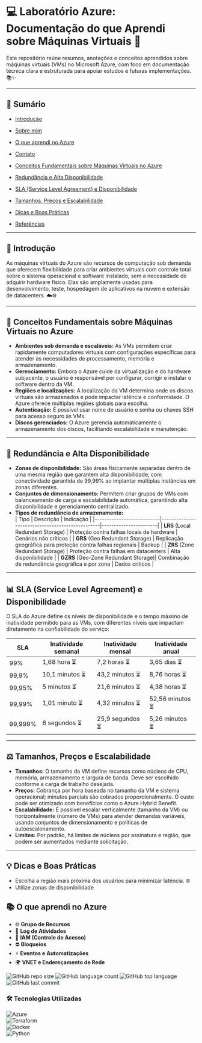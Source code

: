 # 💻 Laboratório Azure: Documentação do que Aprendi sobre Máquinas Virtuais 🚀

Este repositório reúne resumos, anotações e conceitos aprendidos sobre máquinas virtuais (VMs) no Microsoft Azure, com foco em documentação técnica clara e estruturada para apoiar estudos e futuras implementações. 📚✨

---
## 📑 Sumário

- [Introdução](#introdução)
- [Sobre mim](#sobre-mim)  
- [O que aprendi no Azure](#o-que-aprendi-no-azure)  
- [Contato](#contato)

- [Conceitos Fundamentais sobre Máquinas Virtuais no Azure](#conceitos-fundamentais-sobre-máquinas-virtuais-no-azure)
- [Redundância e Alta Disponibilidade](#redundância-e-alta-disponibilidade)
- [SLA (Service Level Agreement) e Disponibilidade](#sla-service-level-agreement-e-disponibilidade)
- [Tamanhos, Preços e Escalabilidade](#tamanhos-preços-e-escalabilidade)
- [Dicas e Boas Práticas](#dicas-e-boas-práticas)
- [Referências](#referências)

---

## 📖 Introdução

As máquinas virtuais do Azure são recursos de computação sob demanda que oferecem flexibilidade para criar ambientes virtuais com controle total sobre o sistema operacional e software instalado, sem a necessidade de adquirir hardware físico. Elas são amplamente usadas para desenvolvimento, teste, hospedagem de aplicativos na nuvem e extensão de datacenters. ☁️⚙️

---

## 🧠 Conceitos Fundamentais sobre Máquinas Virtuais no Azure

- **Ambientes sob demanda e escaláveis:** As VMs permitem criar rapidamente computadores virtuais com configurações específicas para atender às necessidades de processamento, memória e armazenamento.  
- **Gerenciamento:** Embora o Azure cuide da virtualização e do hardware subjacente, o usuário é responsável por configurar, corrigir e instalar o software dentro da VM.  
- **Regiões e localizações:** A localização da VM determina onde os discos virtuais são armazenados e pode impactar latência e conformidade. O Azure oferece múltiplas regiões globais para escolha.  
- **Autenticação:** É possível usar nome de usuário e senha ou chaves SSH para acesso seguro às VMs.  
- **Discos gerenciados:** O Azure gerencia automaticamente o armazenamento dos discos, facilitando escalabilidade e manutenção.  

---

## 🔄 Redundância e Alta Disponibilidade

- **Zonas de disponibilidade:** São áreas fisicamente separadas dentro de uma mesma região que garantem alta disponibilidade, com conectividade garantida de 99,99% ao implantar múltiplas instâncias em zonas diferentes.  
- **Conjuntos de dimensionamento:** Permitem criar grupos de VMs com balanceamento de carga e escalabilidade automática, garantindo alta disponibilidade e gerenciamento centralizado.  
- **Tipos de redundância de armazenamento:**  
  | Tipo                      | Descrição                                         | Indicação              |
  |---------------------------|-------------------------------------------------|-----------------------|
  | **LRS** (Local Redundant Storage)    | Proteção contra falhas locais de hardware          | Cenários não críticos  |
  | **GRS** (Geo Redundant Storage)      | Replicação geográfica para proteção contra falhas regionais | Backup                 |
  | **ZRS** (Zone Redundant Storage)     | Proteção contra falhas em datacenters               | Alta disponibilidade   |
  | **GZRS** (Geo-Zone Redundant Storage)| Combinação de redundância geográfica e por zona     | Dados críticos         |

---

## 📊 SLA (Service Level Agreement) e Disponibilidade

O SLA do Azure define os níveis de disponibilidade e o tempo máximo de inatividade permitido para as VMs, com diferentes níveis que impactam diretamente na confiabilidade do serviço:

| SLA      | Inatividade semanal | Inatividade mensal | Inatividade anual    |
|----------|---------------------|--------------------|---------------------|
| 99%      | 1,68 hora ⏳        | 7,2 horas ⏳       | 3,65 dias ⏳         |
| 99,9%    | 10,1 minutos ⏳     | 43,2 minutos ⏳    | 8,76 horas ⏳        |
| 99,95%   | 5 minutos ⏳        | 21,6 minutos ⏳    | 4,38 horas ⏳        |
| 99,99%   | 1,01 minuto ⏳      | 4,32 minutos ⏳    | 52,56 minutos ⏳     |
| 99,999%  | 6 segundos ⏳       | 25,9 segundos ⏳   | 5,26 minutos ⏳      |

---

## ⚖️ Tamanhos, Preços e Escalabilidade

- **Tamanhos:** O tamanho da VM define recursos como núcleos de CPU, memória, armazenamento e largura de banda. Deve ser escolhido conforme a carga de trabalho desejada.  
- **Preços:** Cobrança por hora baseada no tamanho da VM e sistema operacional; minutos parciais são cobrados proporcionalmente. O custo pode ser otimizado com benefícios como o Azure Hybrid Benefit.  
- **Escalabilidade:** É possível escalar verticalmente (tamanho da VM) ou horizontalmente (número de VMs) para atender demandas variáveis, usando conjuntos de dimensionamento e políticas de autoescalonamento.  
- **Limites:** Por padrão, há limites de núcleos por assinatura e região, que podem ser aumentados mediante solicitação.  

---

## 💡 Dicas e Boas Práticas

- Escolha a região mais próxima dos usuários para minimizar latência. 🌐  
- Utilize zonas de disponibilidade


## 📚 O que aprendi no Azure

- 🌐 **Grupo de Recursos**  
- 📜 **Log de Atividades**  
- 🔐 **IAM (Controle de Acesso)**  
- ⛔ **Bloqueios**  
- ⚡ **Eventos e Automatizações**  
- 🌍 **VNET e Endereçamento de Rede**


![GitHub repo size](https://img.shields.io/github/repo-size/seuusuario/seurepositorio?style=flat-square)
![GitHub language count](https://img.shields.io/github/languages/count/seuusuario/seurepositorio?style=flat-square)
![GitHub top language](https://img.shields.io/github/languages/top/seuusuario/seurepositorio?style=flat-square)
![GitHub last commit](https://img.shields.io/github/last-commit/seuusuario/seurepositorio?style=flat-square)

### 🛠 Tecnologias Utilizadas

![Azure](https://cdn.jsdelivr.net/gh/devicons/devicon/icons/azure/azure-original.svg)  
![Terraform](https://cdn.jsdelivr.net/gh/devicons/devicon/icons/terraform/terraform-original.svg)  
![Docker](https://cdn.jsdelivr.net/gh/devicons/devicon/icons/docker/docker-original.svg)  
![Python](https://cdn.jsdelivr.net/gh/devicons/devicon/icons/python/python-original.svg)


